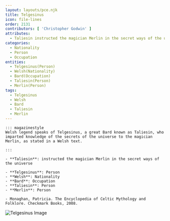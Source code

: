 ```yaml
---
layout: layouts/pce.njk
title: Telgesinus
icon: file-lines
order: 2131
contributors: [ 'Christopher Godwin' ]
attributes:
  - Taliesin instructed the magician Merlin in the secret ways of the universe
categories:
  - Nationality
  - Person
  - Occupation
entities:
  - Telgesinus(Person)
  - Welsh(Nationality)
  - Bard(Occupation)
  - Taliesin(Person)
  - Merlin(Person)
tags:
  - Telgesinus
  - Welsh
  - Bard
  - Taliesin
  - Merlin
---
```

``` tab [group1:Info]
::: magazinestyle
Welsh legend speaks of Telgesinus, a great Bard known as Taliesin, who imparted knowledge of the secrets of the universe to the magician Merlin, as stated in a Welsh text.

:::
```
``` tab [group1:Attributes]
- **Taliesin**: instructed the magician Merlin in the secret ways of the universe
```
``` tab [group1:Entities]
- **Telgesinus**: Person
- **Welsh**: Nationality
- **Bard**: Occupation
- **Taliesin**: Person
- **Merlin**: Person
```
``` tab [group1:Sources]
- Monaghan, Patricia. The Encyclopedia of Celtic Mythology and Folklore. Checkmark Books, 2008.
```
![Telgesinus Image]([None])
